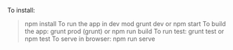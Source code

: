 To install:
> npm install
To run the app in dev mod
> grunt dev or npm start
To build the app:
> grunt prod (grunt) or npm run build
To run test:
> grunt test or npm test
To serve in browser:
> npm run serve